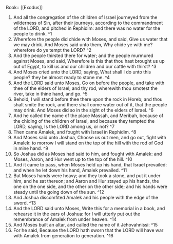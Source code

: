  Book:: [[Exodus]]
 1. And all the congregation of the children of Israel journeyed from the wilderness of Sin, after their journeys, according to the commandment of the LORD, and pitched in Rephidim: and there was no water for the people to drink. ^1
 2. Wherefore the people did chide with Moses, and said, Give us water that we may drink. And Moses said unto them, Why chide ye with me? wherefore do ye tempt the LORD? ^2
 3. And the people thirsted there for water; and the people murmured against Moses, and said, Wherefore is this that thou hast brought us up out of Egypt, to kill us and our children and our cattle with thirst? ^3
 4. And Moses cried unto the LORD, saying, What shall I do unto this people? they be almost ready to stone me. ^4
 5. And the LORD said unto Moses, Go on before the people, and take with thee of the elders of Israel; and thy rod, wherewith thou smotest the river, take in thine hand, and go. ^5
 6. Behold, I will stand before thee there upon the rock in Horeb; and thou shalt smite the rock, and there shall come water out of it, that the people may drink. And Moses did so in the sight of the elders of Israel. ^6
 7. And he called the name of the place Massah, and Meribah, because of the chiding of the children of Israel, and because they tempted the LORD, saying, Is the LORD among us, or not? ^7
 8. Then came Amalek, and fought with Israel in Rephidim. ^8
 9. And Moses said unto Joshua, Choose us out men, and go out, fight with Amalek: to morrow I will stand on the top of the hill with the rod of God in mine hand. ^9
 10. So Joshua did as Moses had said to him, and fought with Amalek: and Moses, Aaron, and Hur went up to the top of the hill. ^10
 11. And it came to pass, when Moses held up his hand, that Israel prevailed: and when he let down his hand, Amalek prevailed. ^11
 12. But Moses hands were heavy; and they took a stone, and put it under him, and he sat thereon; and Aaron and Hur stayed up his hands, the one on the one side, and the other on the other side; and his hands were steady until the going down of the sun. ^12
 13. And Joshua discomfited Amalek and his people with the edge of the sword. ^13
 14. And the LORD said unto Moses, Write this for a memorial in a book, and rehearse it in the ears of Joshua: for I will utterly put out the remembrance of Amalek from under heaven. ^14
 15. And Moses built an altar, and called the name of it Jehovahnissi: ^15
 16. For he said, Because the LORD hath sworn that the LORD will have war with Amalek from generation to generation. ^16
